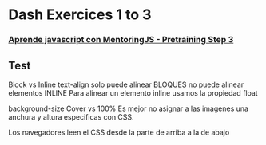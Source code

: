 # Dash Exercices 1 to 3

### [Aprende javascript con MentoringJS - Pretraining Step 3](http://mentoringjs.com)

## Test

Block vs Inline
text-align solo puede alinear BLOQUES no puede alinear elementos INLINE
Para alinear un elemento inline usamos la propiedad float

background-size Cover vs 100%
Es mejor no asignar a las imagenes una anchura y altura especificas con CSS.

Los navegadores leen el CSS desde la parte de arriba a la de abajo


